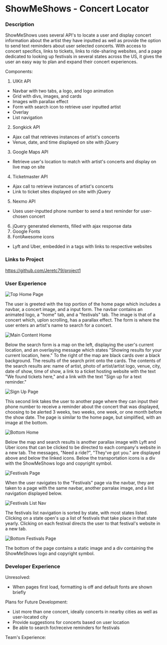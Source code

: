 # ShowMeShows - Concert Locator

### Description

ShowMeShows uses several API's to locate a user and display concert information about the artist they have inputted as well as provide the option to send text reminders about user selected concerts. With access to concert specifics, links to tickets, links to ride-sharing websites, and a page dedicated to looking up festivals in several states across the US, it gives the user an easy way to plan and expand their concert experiences.

Components:
1. UIKit API
 - Navbar with two tabs, a logo, and logo animation
 - Grid with divs, images, and cards
 - Images with parallax effect
 - Form with search icon to retrieve user inputted artist
 - Overlay
 - List navigation
2. Songkick API
 - Ajax call that retrieves instances of artist's concerts
 - Venue, date, and time displayed on site with jQuery
3. Google Maps API
 - Retrieve user's location to match with artist's concerts and display on live map on site
4. Ticketmaster API
- Ajax call to retrieve instances of artist's concerts
- Link to ticket sites displayed on site with jQuery
5. Nexmo API
- Uses user-inputted phone number to send a text reminder for user-chosen concert
6. jQuery generated elements, filled with ajax response data
7. Google Fonts
8. FontAwesome icons 
- Lyft and Uber, embedded in a tags with links to respective websites


### Links to Project

https://github.com/Jeretc79/project1

### User Experience

![Top Home Page](https://i.imgur.com/QCySLCM.jpg)

The user is greeted with the top portion of the home page which includes a navbar, a concert image, and a input form. The navbar contains an animated logo, a "home" tab, and a "festivals" tab. The image is that of a concert which, uplon scrolling, has a parallax effect. The form is where the user enters an artist's name to search for a concert.

![Main Content Home](https://i.imgur.com/xUt4C1c.png)

Below the search form is a map on the left, displaying the user's current location, and an overlaying message which states "Showing results for your current location, here." To the right of the map are black cards over a black background. The results of the search print onto the cards. The contents of the search results are: name of artist, photo of artist/artist logo, venue, city, date of show, time of show, a link to a ticket hosting website with the text "We found tickets here," and a link with the text "Sign up for a text reminder." 

![Sign Up Page](https://i.imgur.com/dd0NJw2.jpg)

This second link takes the user to another page where they can input their phone number to receive a reminder about the concert that was displayed, choosing to be alerted 3 weeks, two weeks, one week, or one month before the show date. The page is similar to the home page, but simplified, with an image at the bottom.

![Bottom Home](https://i.imgur.com/NEpfEa0.jpg)

Below the map and search results is another parallax image with Lyft and Uber icons that can be clicked to be directed to each company's website in a new tab. The messages, "Need a ride?", "They've got you." are displayed above and below the linked icons. Below the transportation icons is a div with the ShowMeShows logo and copyright symbol.

![Festivals Page](https://i.imgur.com/gYRJKbB.jpg)

When the user navigates to the "Festivals" page via the navbar, they are taken to a page with the same navbar, another parralax image, and a list navigation displayed below.

![Festivals List Nav](https://i.imgur.com/p5e2nVs.png)

The festivals list navigation is sorted by state, with most states listed. Clicking on a state open's up a list of festivals that take place in that state yearly. Clicking on each festival directs the user to that festival's website in a new tab.

![Bottom Festivals Page](https://i.imgur.com/TzCpGx7.jpg)

The bottom of the page contains a static image and a div containing the ShowMeShows logo and copyright symbol.

### Developer Experience

Unresolved:
- When pages first load, formatting is off and default fonts are shown briefly

Plans for Future Development:
 - List more than one concert, ideally concerts in nearby cities as well as user-located city
 - Provide suggestions for concerts based on user location
 - Be able to search for/receive reminders for festivals

Team's Experience:





